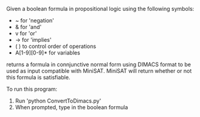 Given a boolean formula in propositional logic using the following symbols:  
  * ~ for 'negation'  
  * & for 'and'  
  * v for 'or'  
  * -> for 'implies'  
  * ( ) to control order of operations
  * A[1-9][0-9]* for variables  

returns a formula in connjunctive normal form using DIMACS format to be used as input compatible with MiniSAT.
MiniSAT will return whether or not this formula is satisfiable.

To run this program:
1. Run 'python ConvertToDimacs.py'
2. When prompted, type in the boolean formula
